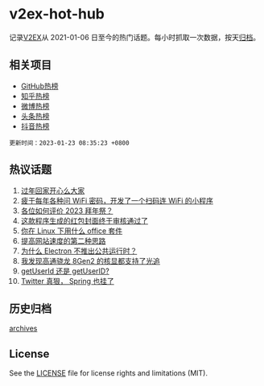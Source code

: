 # v2ex-hot-hub

 记录[V2EX](https://www.v2ex.com/)从 2021-01-06 日至今的热门话题。每小时抓取一次数据，按天[归档](archives)。
 
 ## 相关项目

- [GitHub热榜](https://github.com/lonnyzhang423/github-hot-hub)
- [知乎热榜](https://github.com/lonnyzhang423/zhihu-hot-hub)
- [微博热榜](https://github.com/lonnyzhang423/weibo-hot-hub)
- [头条热榜](https://github.com/lonnyzhang423/toutiao-hot-hub)
- [抖音热榜](https://github.com/lonnyzhang423/douyin-hot-hub)


 `更新时间：2023-01-23 08:35:23 +0800`

## 热议话题

1. [过年回家开心么大家](https://www.v2ex.com/t/910234)
1. [疲于每年各种问 WiFi 密码，开发了一个扫码连 WiFi 的小程序](https://www.v2ex.com/t/910232)
1. [各位如何评价 2023 拜年祭？](https://www.v2ex.com/t/910222)
1. [这款程序生成的红包封面终于审核通过了](https://www.v2ex.com/t/910245)
1. [你在 Linux 下用什么 office 套件](https://www.v2ex.com/t/910259)
1. [提高网站速度的第二种思路](https://www.v2ex.com/t/910229)
1. [为什么 Electron 不推出公共运行时？](https://www.v2ex.com/t/910242)
1. [我发现高通骁龙 8Gen2 的核显都支持了光追](https://www.v2ex.com/t/910225)
1. [getUserId 还是 getUserID?](https://www.v2ex.com/t/910246)
1. [Twitter 真狠， Spring 也挂了](https://www.v2ex.com/t/910247)

## 历史归档

[archives](archives)

## License

See the [LICENSE](LICENSE) file for license rights and limitations (MIT).

